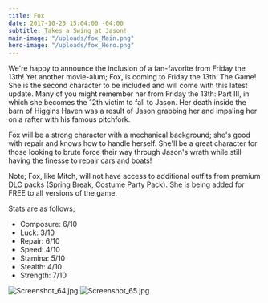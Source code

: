 ```yaml
---
title: Fox
date: 2017-10-25 15:04:00 -04:00
subtitle: Takes a Swing at Jason!
main-image: "/uploads/fox_Main.png"
hero-image: "/uploads/fox_Hero.png"
---
```


We're happy to announce the inclusion of a fan-favorite from Friday the 13th! Yet another movie-alum; Fox, is coming to Friday the 13th: The Game! She is the second character to be included and will come with this latest update.  Many of you might remember her from Friday the 13th: Part III, in which she becomes the 12th victim to fall to Jason. Her death inside the barn of Higgins Haven was a result of Jason grabbing her and impaling her on a rafter with his famous pitchfork. 

Fox will be a strong character with a mechanical background; she's good with repair and knows how to handle herself. She'll be a great character for those looking to brute force their way through Jason's wrath while still having the finesse to repair cars and boats!

Note; Fox, like Mitch, will not have access to additional outfits from premium DLC packs (Spring Break, Costume Party Pack). She is being added for FREE to all versions of the game.

Stats are as follows; 
* Composure: 6/10
* Luck: 3/10
* Repair: 6/10
* Speed: 4/10
* Stamina: 5/10
* Stealth: 4/10
* Strength: 7/10

![Screenshot_64.jpg](/uploads/Screenshot_64.jpg)
![Screenshot_65.jpg](/uploads/Screenshot_65.jpg)
